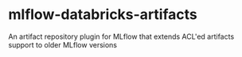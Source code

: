 # mlflow-databricks-artifacts
An artifact repository plugin for MLflow that extends ACL'ed artifacts support to older MLflow versions
